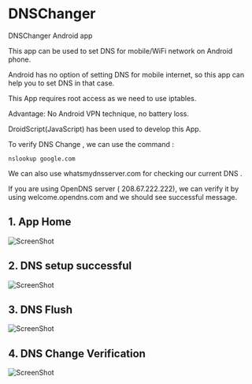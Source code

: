 # DNSChanger
DNSChanger Android app 

This app can be used to set DNS for mobile/WiFi network on Android phone.
  
Android has no option of setting DNS for mobile internet, so this app can help you to set DNS in that case.
  
This App requires root access as we need to use iptables. 
  
Advantage: No Android VPN technique, no battery loss.
  
DroidScript(JavaScript) has been used to develop this App.

To verify DNS Change , we can use the command :
```code
nslookup google.com
```
We can also use whatsmydnsserver.com for checking our current DNS .

If you are using OpenDNS server ( 208.67.222.222), we can verify it by using welcome.opendns.com and we should see successful message.


## 1. App Home

![ScreenShot]( https://github.com/gauravssnl/DNSChanger/blob/master/Screenshots/Screenshot_20190124-015443.png )



## 2. DNS setup successful

![ScreenShot]( https://github.com/gauravssnl/DNSChanger/blob/master/Screenshots/Screenshot_20190124-015419.png )



## 3. DNS Flush

![ScreenShot]( https://github.com/gauravssnl/DNSChanger/blob/master/Screenshots/Screenshot_20190124-015443.png )


## 4. DNS Change Verification

![ScreenShot]( https://github.com/gauravssnl/DNSChanger/blob/master/Screenshots/Screenshot_20190126-014004.png )


